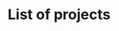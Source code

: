 ---
title: List of projects
position_number: 1
parameters:
  - name:
    content:
content_markdown: |-
  Here is the complete list of available projects from our 6 reforestation partners. They are all available in all environments.

  **Note 1:** For an up-to-date list, please use the "/Project GET" method to retrieve the current list.

  **Note 2:** Because of an unusual high demands for trees in the last few months, availability of certain projects will have to be confirmed.

  | Reforestation Organization | Location | Project ID | Link to the details of the project |
  | --- | --- | --- |
  | ChaseAfrica | Kenya | 32146688 | chaseafrica.org.uk |
  | Community Forests International | Canada (Acadia) | 66661111 | forestsinternational.org/restoration/acadianforest |
  | Conserve Natural Forests | Thailand | 17222233 | conservenaturalforests.org/reforestation |  
  | OneTreePlanted | Australia | 93322350 | onetreeplanted.org/collections/asia/products/australia |
  | OneTreePlanted | Brazil | 92222222 | onetreeplanted.org/collections/latin-america/products/brazil-forests |
  | OneTreePlanted | Canada (British Columbia) | 61616161 | onetreeplanted.org/collections/canada/products/british-columbia-forests |
  | OneTreePlanted | Canada (Ontario) | 82828283 | onetreeplanted.org/collections/canada/products/ontario |
  | OneTreePlanted | Canada (Québec) | 82828282 | onetreeplanted.org/collections/canada/products/quebec |
  | OneTreePlanted | Canada (New-Brunswick) | 41721322 | onetreeplanted.org/collections/canada/products/new-brunswick |
  | OneTreePlanted | Colombia | 77112002 | onetreeplanted.org/collections/latin-america/products/colombia |
  | OneTreePlanted | Côte D'Ivoire | 77222222 | onetreeplanted.org/collections/africa/products/cote-d-ivoire |
  | OneTreePlanted | Denmark | 77119009 | onetreeplanted.org/collections/europe/products/denmark |
  | OneTreePlanted | Ethiopia | 93333333 | onetreeplanted.org/collections/africa/products/ethiopia |
  | OneTreePlanted | Ghana | 93333366 | onetreeplanted.org/collections/africa/products/ghana |
  | OneTreePlanted | Guatemala | ca9692a1 | onetreeplanted.org/collections/latin-america/products/guatemala-forests |
  | OneTreePlanted | Haiti | ca9692a0 | onetreeplanted.org/collections/latin-america/products/haiti |
  | OneTreePlanted | Honduras | 97133435 | onetreeplanted.org/collections/latin-america/products/honduras |
  | OneTreePlanted | Iceland | 77115005 | onetreeplanted.org/collections/europe/products/iceland|
  | OneTreePlanted | Indonesia | 93322249 | onetreeplanted.org/collections/asia/products/indonesia |
  | OneTreePlanted | India | 95555557 | onetreeplanted.org/collections/asia/products/india |
  | OneTreePlanted | Kenya | 94444444 | onetreeplanted.org/collections/africa/products/kenya |
  | OneTreePlanted | Malawi | 77223333 | onetreeplanted.org/collections/africa/products/malawi |
  | OneTreePlanted | Mexico | 77111001 | onetreeplanted.org/products/mexico |
  | OneTreePlanted | New Zealand | 77111010 | onetreeplanted.org/collections/the-pacific/products/new-zealand |
  | OneTreePlanted | Peru | 77113003 | onetreeplanted.org/collections/latin-america/products/peru |
  | OneTreePlanted | Philippines | 93322255 | onetreeplanted.org/collections/asia/products/philippine |
  | OneTreePlanted | Romania | 77116006 | onetreeplanted.org/collections/europe/products/romania |
  | OneTreePlanted | Rwanda | 93333377 | onetreeplanted.org/collections/africa/products/rwanda |
  | OneTreePlanted | Spain | 77118008 | onetreeplanted.org/collections/europe/products/spain |
  | OneTreePlanted | Tanzania | 77114004 | onetreeplanted.org/collections/africa/products/tanzania |
  | OneTreePlanted | Uganda | 93333777 | onetreeplanted.org/collections/africa/products/uganda |
  | OneTreePlanted | USA (Appalachia) | 77224444 | onetreeplanted.org/collections/united-states/products/appalachia |
  | OneTreePlanted | USA (California) | 91111111 | onetreeplanted.org/collections/united-states/products/california-forests |
  | OneTreePlanted | USA (Florida) | 81818181 | onetreeplanted.org/collections/united-states/products/florida-forests |
  | OneTreePlanted | USA (Oregon) | 91919191 | onetreeplanted.org/collections/united-states/products/oregon-trees |
  | OneTreePlanted | Vietnam | 95555555 | onetreeplanted.org/collections/asia/products/vietnam |
  | OneTreePlanted | Where the trees are needed the most | 06032322 | onetreeplanted.org |
  | Planting on Demand | Indonesia | 22224444 | plantingondemand.org |
  | Planting on Demand | Philippines | 22223333 | plantingondemand.org |
  | Sustainable Harvest International | Belize | 52223885 | www.sustainableharvest.org/programs |
  | Sustainable Harvest International | Honduras | 52223774 | www.sustainableharvest.org/programs |
  | TIST | India | 81818182 | program.tist.org/india |
  | TIST | Kenya | 81818183 | program.tist.org/kenya |
  | To be determined | Where they are needed most | 14442771 ||

  Back to the main page of the RaaS (Reforestation as a Service) main page at [DigitalHumani.com](http://digitalhumani.com)
---